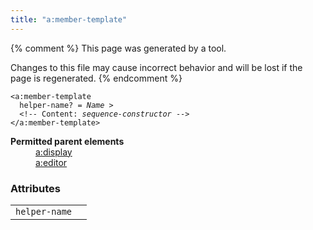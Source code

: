 ```yaml
---
title: "a:member-template"
---
```


{% comment %}
This page was generated by a tool.

Changes to this file may cause incorrect behavior and will be lost if
the page is regenerated.
{% endcomment %}

<div class="language-xml highlighter-rouge"><pre class="highlight element-syntax"><code><span class="nt">&lt;a:member-template</span>
  <span>helper-name</span>? = <i>Name</i> &gt;
  &lt;!-- Content: <i>sequence-constructor</i> --&gt;
<span class="nt">&lt;/a:member-template&gt;</span></code></pre></div>
<dl>
   <dt><b>Permitted parent elements</b></dt>
   <dd><a href="display.html">a:display</a></dd>
   <dd><a href="editor.html">a:editor</a></dd>
</dl>
<h3>Attributes</h3>
<div class="table-responsive">
   <table>
      <tr>
         <td><code>helper-name</code></td>
         <td></td>
      </tr>
   </table>
</div>